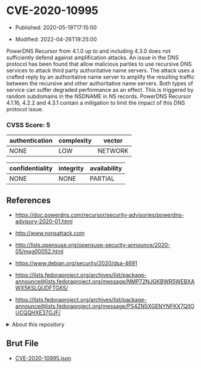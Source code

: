 # CVE-2020-10995

- Published: 2020-05-19T17:15:00

- Modified: 2022-04-26T19:25:00

PowerDNS Recursor from 4.1.0 up to and including 4.3.0 does not sufficiently defend against amplification attacks. An issue in the DNS protocol has been found that allow malicious parties to use recursive DNS services to attack third party authoritative name servers. The attack uses a crafted reply by an authoritative name server to amplify the resulting traffic between the recursive and other authoritative name servers. Both types of service can suffer degraded performance as an effect. This is triggered by random subdomains in the NSDNAME in NS records. PowerDNS Recursor 4.1.16, 4.2.2 and 4.3.1 contain a mitigation to limit the impact of this DNS protocol issue.

### CVSS Score: **5**

| authentication | complexity | vector |
| --- | --- | --- |
| NONE | LOW | NETWORK |

| confidentiality | integrity | availability |
| --- | --- | --- |
| NONE | NONE | PARTIAL |

## References

* https://doc.powerdns.com/recursor/security-advisories/powerdns-advisory-2020-01.html

* http://www.nxnsattack.com

* http://lists.opensuse.org/opensuse-security-announce/2020-05/msg00052.html

* https://www.debian.org/security/2020/dsa-4691

* https://lists.fedoraproject.org/archives/list/package-announce@lists.fedoraproject.org/message/NMP72NJGKBWR5WEBXAWX5KSLQUDFTG6S/

* https://lists.fedoraproject.org/archives/list/package-announce@lists.fedoraproject.org/message/PS4ZN5XGENYNFKX7QIIOUCQQHXE37GJF/

<details>
<summary>About this repository</summary> 

  This repository is part of the project [Live Hack CVE](https://github.com/Live-Hack-CVE). Main website can be found [www.live-hack.org](https://www.live-hack.org) 
  
  Made by [Sn0wAlice](https://github.com/Sn0wAlice) for the people that care about security and need to have a feed of the latest CVEs. Hope you enjoy it, don't forget to star the repo and follow me on [Twitter](https://twitter.com/Sn0wAlice) and [Github](https://github.com/Sn0wAlice). And that is my [personnal website](https://www.alice-snow.me/)

  - [Home Page](https://github.com/Live-Hack-CVE)
  - [Framework](https://github.com/Live-Hack-CVE/cve-framework)
  - [CVE database](https://github.com/Live-Hack-CVE/full_database)
  - [Changelog](https://github.com/Live-Hack-CVE/Changelog)
</details>

## Brut File

* [CVE-2020-10995.json](https://raw.githubusercontent.com/Live-Hack-CVE/full_database/main/cves/2020/CVE-2020-10995.json)

